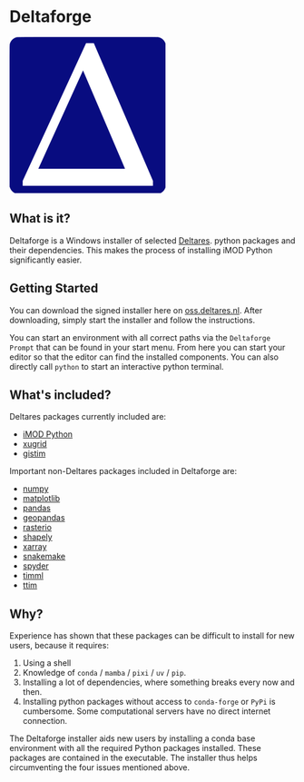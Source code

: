 # Deltaforge

![Deltaforge logo](icons/deltaforge_icon.png)

## What is it?

Deltaforge is a Windows installer of selected [Deltares](https://www.deltares.nl/en/).
python packages and their dependencies.
This makes the process of installing iMOD Python significantly easier.

## Getting Started

You can download the signed installer here on [oss.deltares.nl](https://download2.deltares.nl/imod-suite/).
After downloading, simply start the installer and follow the instructions.

You can start an environment with all correct paths via the `Deltaforge Prompt` that can be found in your start menu.
From here you can start your editor so that the editor can find the installed components.
You can also directly call `python` to start an interactive python terminal.

## What's included?

Deltares packages currently included are:

* [iMOD Python](https://deltares.gitlab.io/imod/imod-python)
* [xugrid](https://deltares.github.io/xugrid/)
* [gistim](https://github.com/Deltares/QGIS-Tim)

Important non-Deltares packages included in Deltaforge are:

* [numpy](https://numpy.org/)
* [matplotlib](https://matplotlib.org/)
* [pandas](https://pandas.pydata.org/)
* [geopandas](https://geopandas.org/en/stable/)
* [rasterio](https://rasterio.readthedocs.io/en/latest/index.html)
* [shapely](https://shapely.readthedocs.io/en/stable/manual.html)
* [xarray](https://xarray.dev/)
* [snakemake](https://snakemake.readthedocs.io/en/stable/)
* [spyder](https://www.spyder-ide.org/)
* [timml](https://mbakker7.github.io/timml/docs/builddocs/html/index.html)
* [ttim](https://mbakker7.github.io/ttim/docs/builddocs/html/index.html)

## Why?

Experience has shown that these packages can be difficult to install for new users, because it requires:

1. Using a shell
2. Knowledge of `conda` / `mamba` / `pixi` / `uv` / `pip`.
3. Installing a lot of dependencies, where something breaks every now and then.
4. Installing python packages without access to `conda-forge` or `PyPi` is cumbersome.
   Some computational servers have no direct internet connection.

The Deltaforge installer aids new users by installing a conda base environment
with all the required Python packages installed. These packages are contained in
the executable. The installer thus helps circumventing the four issues mentioned
above.
